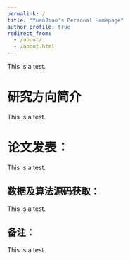 ```yaml
---
permalink: /
title: "YuanJiao's Personal Homepage"
author_profile: true
redirect_from: 
  - /about/
  - /about.html
---
```

This is a test.

研究方向简介
======
This is a test.

论文发表：
======
This is a test.

数据及算法源码获取：
------
This is a test.

备注：
------
This is a test.
